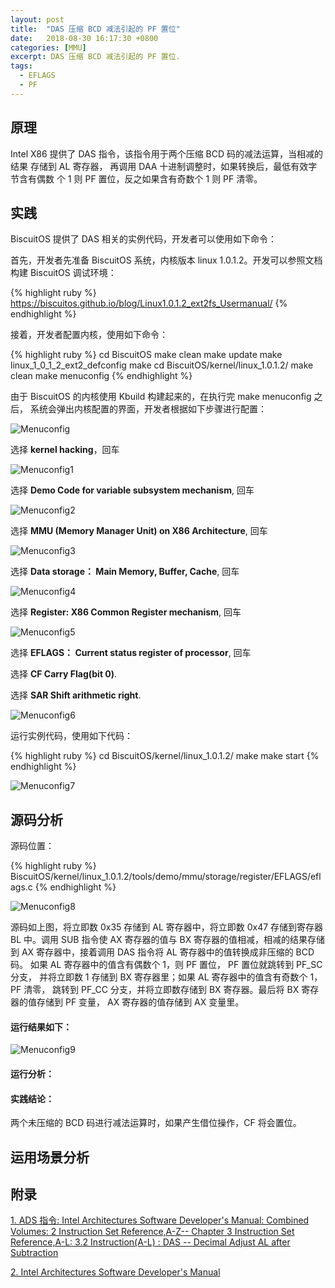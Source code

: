 ```yaml
---
layout: post
title:  "DAS 压缩 BCD 减法引起的 PF 置位"
date:   2018-08-30 16:17:30 +0800
categories: [MMU]
excerpt: DAS 压缩 BCD 减法引起的 PF 置位.
tags:
  - EFLAGS
  - PF
---
```


## 原理

Intel X86 提供了 DAS 指令，该指令用于两个压缩 BCD 码的减法运算，当相减的结果
存储到 AL 寄存器， 再调用 DAA 十进制调整时，如果转换后，最低有效字节含有偶数
个 1 则 PF 置位，反之如果含有奇数个 1 则 PF 清零。

## 实践

BiscuitOS 提供了 DAS 相关的实例代码，开发者可以使用如下命令：

首先，开发者先准备 BiscuitOS 系统，内核版本 linux 1.0.1.2。开发可以参照文档
构建 BiscuitOS 调试环境：

{% highlight ruby %}
https://biscuitos.github.io/blog/Linux1.0.1.2_ext2fs_Usermanual/
{% endhighlight %}


接着，开发者配置内核，使用如下命令：

{% highlight ruby %}
cd BiscuitOS
make clean
make update
make linux_1_0_1_2_ext2_defconfig
make
cd BiscuitOS/kernel/linux_1.0.1.2/
make clean
make menuconfig
{% endhighlight %}

由于 BiscuitOS 的内核使用 Kbuild 构建起来的，在执行完 make menuconfig 之后，
系统会弹出内核配置的界面，开发者根据如下步骤进行配置：

![Menuconfig](https://raw.githubusercontent.com/EmulateSpace/PictureSet/master/BiscuitOS/kernel/MMU000003.png)

选择 **kernel hacking**，回车

![Menuconfig1](https://raw.githubusercontent.com/EmulateSpace/PictureSet/master/BiscuitOS/kernel/MMU000004.png)

选择 **Demo Code for variable subsystem mechanism**, 回车

![Menuconfig2](https://raw.githubusercontent.com/EmulateSpace/PictureSet/master/BiscuitOS/kernel/MMU000005.png)

选择 **MMU (Memory Manager Unit) on X86 Architecture**, 回车

![Menuconfig3](https://raw.githubusercontent.com/EmulateSpace/PictureSet/master/BiscuitOS/kernel/MMU000006.png)

选择 **Data storage： Main  Memory, Buffer, Cache**, 回车

![Menuconfig4](https://raw.githubusercontent.com/EmulateSpace/PictureSet/master/BiscuitOS/kernel/MMU000007.png)

选择 **Register: X86 Common Register mechanism**, 回车

![Menuconfig5](https://raw.githubusercontent.com/EmulateSpace/PictureSet/master/BiscuitOS/kernel/MMU000008.png)

选择 **EFLAGS： Current status register of processor**, 回车

选择 **CF    Carry Flag(bit 0)**.

选择 **SAR  Shift arithmetic right**.

![Menuconfig6](https://raw.githubusercontent.com/EmulateSpace/PictureSet/master/BiscuitOS/kernel/MMU000083.png)

运行实例代码，使用如下代码：

{% highlight ruby %}
cd BiscuitOS/kernel/linux_1.0.1.2/
make 
make start
{% endhighlight %}

![Menuconfig7](https://raw.githubusercontent.com/EmulateSpace/PictureSet/master/BiscuitOS/kernel/MMU000133.png)

## 源码分析

源码位置：

{% highlight ruby %}
BiscuitOS/kernel/linux_1.0.1.2/tools/demo/mmu/storage/register/EFLAGS/eflags.c
{% endhighlight %}

![Menuconfig8](https://raw.githubusercontent.com/EmulateSpace/PictureSet/master/BiscuitOS/kernel/MMU000134.png)

源码如上图，将立即数 0x35 存储到 AL 寄存器中，将立即数 0x47 存储到寄存器 
BL 中。调用 SUB 指令使 AX 寄存器的值与 BX 寄存器的值相减，相减的结果存储到 
AX 寄存器中，接着调用 DAS 指令将 AL 寄存器中的值转换成非压缩的 BCD 码。
如果 AL 寄存器中的值含有偶数个 1，则 PF 置位， PF 置位就跳转到 PF_SC 分支，
并将立即数 1 存储到 BX 寄存器里；如果 AL 寄存器中的值含有奇数个 1，PF 清零，
跳转到 PF_CC 分支，并将立即数存储到 BX 寄存器。最后将 BX 寄存器的值存储到 
PF 变量， AX 寄存器的值存储到 AX 变量里。

#### 运行结果如下：

![Menuconfig9](https://raw.githubusercontent.com/EmulateSpace/PictureSet/master/BiscuitOS/kernel/MMU000135.png)

#### 运行分析：

#### 实践结论：

两个未压缩的 BCD 码进行减法运算时，如果产生借位操作，CF 将会置位。

## 运用场景分析

## 附录

[1. ADS 指令: Intel Architectures Software Developer's Manual: Combined Volumes: 2 Instruction Set Reference,A-Z-- Chapter 3 Instruction Set Reference,A-L: 3.2 Instruction(A-L) : DAS -- Decimal Adjust AL after Subtraction](https://software.intel.com/en-us/articles/intel-sdm)

[2. Intel Architectures Software Developer's Manual](https://github.com/BiscuitOS/Documentation/blob/master/Datasheet/Intel-IA32_DevelopmentManual.pdf)
